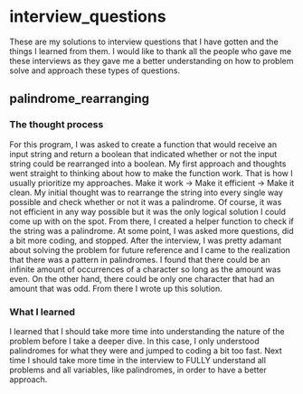 # interview_questions
These are my solutions to interview questions that I have gotten and the things I learned from them. I would like to thank all the people who gave me these interviews as they gave me a better understanding on how to problem solve and approach these types of questions. 

## palindrome_rearranging

### The thought process
For this program, I was asked to create a function that would receive an input string and return a boolean that indicated whether or not the input string could be rearranged into a boolean. My first approach and thoughts went straight to thinking about how to make the function work. That is how I usually prioritize my approaches. Make it work -> Make it efficient -> Make it clean. My initial thought was to rearrange the string into every single way possible and check whether or not it was a palindrome. Of course, it was not efficient in any way possible but it was the only logical solution I could come up with on the spot. From there, I created a helper function to check if the string was a palindrome. At some point, I was asked more questions, did a bit more coding, and stopped. After the interview, I was pretty adamant about solving the problem for future reference and I came to the realization that there was a pattern in palindromes. I found that there could be an infinite amount of occurrences of a character so long as the amount was even. On the other hand, there could be only one character that had an amount that was odd. From there I wrote up this solution.

### What I learned
I learned that I should take more time into understanding the nature of the problem before I take a deeper dive. In this case, I only understood palindromes for what they were and jumped to coding a bit too fast. Next time I should take more time in the interview to FULLY understand all problems and all variables, like palindromes, in order to have a better approach. 
